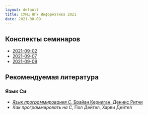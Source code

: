 ```yaml
---
layout: default
title: СУНЦ НГУ Информатика 2021
date: 2021-08-09
---
```


## Конспекты семинаров

* [2021-09-02](seminars/2021-09-02/synopsis.md)
* [2021-09-07](seminars/2021-09-07/synopsis.md)
* [2021-09-09](seminars/2021-09-09/synopsis.md)

## Рекомендуемая литература

### Язык Си

* [*Язык программирования C*, Брайан Керниган, Деннис Ритчи](https://www.ozon.ru/product/yazyk-programmirovaniya-c-150133610/?gclid=Cj0KCQjw-NaJBhDsARIsAAja6dNAfrW8a8JG2ou2VjSoLr-mj-F1snU95v1XG56Pd4rPuig6JBoOnw4aAnU0EALw_wcB&sh=75HegSMH&utm_campaign=RF_Product_Shopping_Books_super&utm_medium=cpc&utm_source=google)
* *Как программировать на С*, Пол Дейтел, Харви Дейтел

